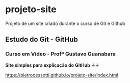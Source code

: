 # projeto-site
 Projeto de um site criado durante o curso de Git e Github


## Estudo do Git - GitHub 

### Curso em Vídeo - Profº Gustavo Guanabara

**Site simples para explicação do GitHub ↓↓**

https://pietrodessotti.github.io/projeto-site/index.html
